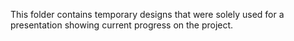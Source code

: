 This folder contains temporary designs that were solely used for a presentation showing current progress on the project.
